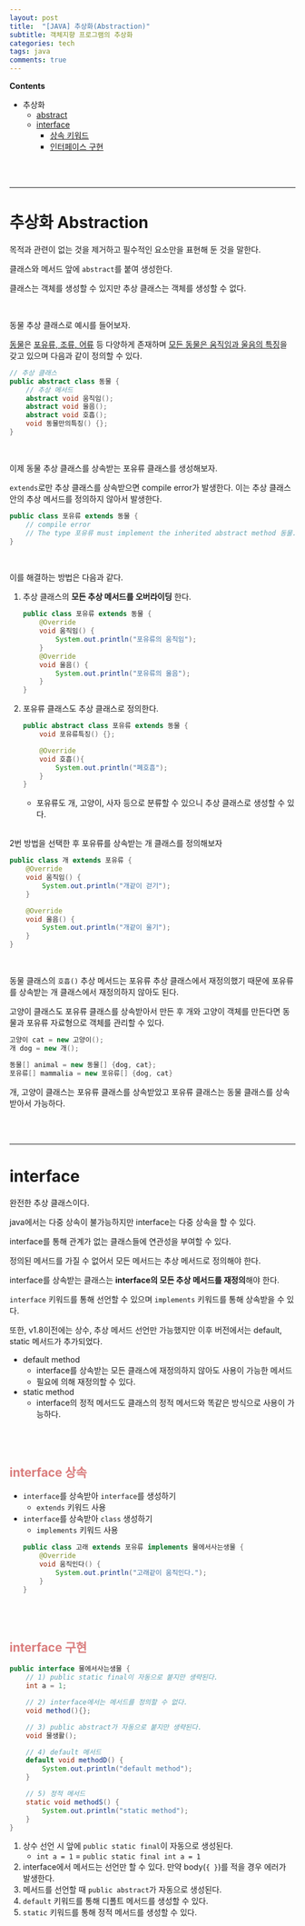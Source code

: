 ```yaml
---
layout: post
title:  "[JAVA] 추상화(Abstraction)"
subtitle: 객체지향 프로그램의 추상화
categories: tech
tags: java
comments: true
---
```

**Contents**
- 추상화
    - [abstract](#추상화-abstraction)
    - [interface](#interface)
        - [상속 키워드](#interface-상속)
        - [인터페이스 구현](#interface-구현)
<br/>
<br/>

---
# 추상화 Abstraction
목적과 관련이 없는 것을 제거하고 필수적인 요소만을 표현해 둔 것을 말한다.

클래스와 메서드 앞에 `abstract`를 붙여 생성한다.

클래스는 객체를 생성할 수 있지만 추상 클래스는 객체를 생성할 수 없다.

<br/>

동물 추상 클래스로 예시를 들어보자. 

<u>동물</u>은 <u>포유류, 조류, 어류</u> 등 다양하게 존재하며 <u>모든 동물은 움직임과 울음의 특징</u>을 갖고 있으며 다음과 같이 정의할 수 있다.

```java
// 추상 클래스
public abstract class 동물 {
    // 추상 메서드
	abstract void 움직임();
	abstract void 울음();
    abstract void 호흡();
    void 동물만의특징() {};
}
```
<br/>

이제 동물 추상 클래스를 상속받는 포유류 클래스를 생성해보자.

`extends`로만 추상 클래스를 상속받으면 compile error가 발생한다. 이는 추상 클래스 안의 추상 메서드를 정의하지 않아서 발생한다.

```java
public class 포유류 extends 동물 {
    // compile error
    // The type 포유류 must implement the inherited abstract method 동물.움직임()
}
```
<br/>

이를 해결하는 방법은 다음과 같다.
1. 추상 클래스의 **모든 추상 메서드를 오버라이딩** 한다.  
    ```java
    public class 포유류 extends 동물 {
        @Override
        void 움직임() {
            System.out.println("포유류의 움직임");
        }
        @Override
        void 울음() {
            System.out.println("포유류의 울음");
        }
    }
    ```
2. 포유류 클래스도 추상 클래스로 정의한다.  
    ```java
    public abstract class 포유류 extends 동물 {
        void 포유류특징() {};

        @Override
        void 호흡(){
            System.out.println("폐호흡");
        }
    }
    ```
    - 포유류도 개, 고양이, 사자 등으로 분류할 수 있으니 추상 클래스로 생성할 수 있다.

<br/>
2번 방법을 선택한 후 포유류를 상속받는 개 클래스를 정의해보자

```java
public class 개 extends 포유류 {
	@Override
	void 움직임() {
		System.out.println("개같이 걷기");
	}

	@Override
	void 울음() {
		System.out.println("개같이 울기");
	}
}
```
<br/>

동물 클래스의 `호흡()` 추상 메서드는 포유류 추상 클래스에서 재정의했기 때문에 포유류를 상속받는 개 클래스에서 재정의하지 않아도 된다.

고양이 클래스도 포유류 클래스를 상속받아서 만든 후 개와 고양이 객체를 만든다면 동물과 포유류 자료형으로 객체를 관리할 수 있다.
```java
고양이 cat = new 고양이();
개 dog = new 개();

동물[] animal = new 동물[] {dog, cat};
포유류[] mammalia = new 포유류[] {dog, cat}
```
개, 고양이 클래스는 포유류 클래스를 상속받았고 포유류 클래스는 동물 클래스를 상속받아서 가능하다.

<br/>
<br/>
<hr>

# interface
완전한 추상 클래스이다.

java에서는 다중 상속이 불가능하지만 interface는 다중 상속을 할 수 있다.

interface를 통해 관계가 없는 클래스들에 연관성을 부여할 수 있다.

정의된 메서드를 가질 수 없어서 모든 메서드는 추상 메서드로 정의해야 한다.

interface를 상속받는 클래스는 **interface의 모든 추상 메서드를 재정의**해야 한다.

`interface` 키워드를 통해 선언할 수 있으며 `implements` 키워드를 통해 상속받을 수 있다. 

또한, v1.8이전에는 상수, 추상 메서드 선언만 가능했지만 이후 버전에서는 default, static 메서드가 추가되었다.
- default method
    - interface를 상속받는 모든 클래스에 재정의하지 않아도 사용이 가능한 메서드
    - 필요에 의해 재정의할 수 있다.
- static method
    - interface의 정적 메서드도 클래스의 정적 메서드와 똑같은 방식으로 사용이 가능하다.

<br/>
<br/>

## <span style="color:#da7c7c">interface 상속</span>
- `interface`를 상속받아 `interface`를 생성하기
    - `extends` 키워드 사용
- `interface`를 상속받아 `class` 생성하기
    - `implements` 키워드 사용  
    ```java
    public class 고래 extends 포유류 implements 물에서사는생물 {
        @Override
        void 움직인다() {
            System.out.println("고래같이 움직인다.");
        }
    }
    ```

<br/>
<br/>

## <span style="color:#da7c7c">interface 구현</span>
```java
public interface 물에서사는생물 {
    // 1) public static final이 자동으로 붙지만 생략된다.
    int a = 1;

    // 2) interface에서는 메서드를 정의할 수 없다.
    void method(){};

    // 3) public abstract가 자동으로 붙지만 생략된다.
    void 물생활();

    // 4) default 메서드
    default void methodD() {
		System.out.println("default method");
	}

    // 5) 정적 메서드
	static void methodS() {
		System.out.println("static method");
	}
}
```
1. 상수 선언 시 앞에 `public static final`이 자동으로 생성된다.
    - `int a = 1` = `public static final int a = 1`
2. interface에서 메서드는 선언만 할 수 있다. 만약 body(`{ }`)를 적을 경우 에러가 발생한다.
3. 메서드를 선언할 때 `public abstract`가 자동으로 생성된다.
4. `default` 키워드를 통해 디폴트 메서드를 생성할 수 있다.
5. `static` 키워드를 통해 정적 메서드를 생성할 수 있다.
